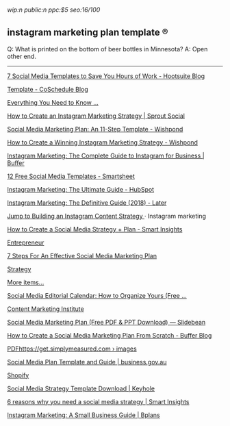 ###### wip:n public:n ppc:$5 seo:16/100

## instagram marketing plan template :registered:

Q:	What is printed on the bottom of beer bottles in Minnesota?
A:	Open other end.


----------


[7 Social Media Templates to Save You Hours of Work - Hootsuite Blog ](http://blog.hootsuite.com/social-media-templates/amp/)

[ ](https://blog.hootsuite.com/social-media-templates/amp/)

[Template - CoSchedule Blog ](http://coschedule.com/blog/social-media-marketing-strategy-template/)

[Everything You Need to Know ... ](https://coschedule.com/blog/instagram-analytics/)

[How to Create an Instagram Marketing Strategy | Sprout Social ](http://sproutsocial.com/insights/instagram-marketing-strategy-guide/amp/)

[Social Media Marketing Plan: An 11-Step Template - Wishpond ](http://blog.wishpond.com/post/115675437098/social-media-marketing-plan)

[How to Create a Winning Instagram Marketing Strategy - Wishpond ](http://blog.wishpond.com/post/115675437360/instagram-marketing-strategy)

[Instagram Marketing: The Complete Guide to Instagram for Business | Buffer ](http://buffer.com/instagram-marketing)

[12 Free Social Media Templates - Smartsheet ](http://www.smartsheet.com/social-media-templates)

[Instagram Marketing: The Ultimate Guide - HubSpot ](http://www.hubspot.com/instagram-marketing)

[Instagram Marketing: The Definitive Guide (2018) - Later ](http://later.com/instagram-marketing/)

[Jump to Building an Instagram Content Strategy ](https://later.com/instagram-marketing/#chapter7) · Instagram marketing

[How to Create a Social Media Strategy + Plan - Smart Insights ](http://www.smartinsights.com/social-media-marketing/social-media-strategy/social-media-strategy-planning-essentials-strategy-tactics/amp/)

[ ](https://www.smartinsights.com/social-media-marketing/social-media-strategy/social-media-strategy-planning-essentials-strategy-tactics/amp/)

[      Entrepreneur](http://www.entrepreneur.com/article/280964)

[      7 Steps For An Effective Social Media Marketing Plan ](https://www.ducttapemarketing.com/social-media-marketing-plan/)

[      Strategy](http://blog.bufferapp.com/social-media-strategy-2017)

[More items... ](https://coschedule.com/blog/social-media-editorial-calendar-template/)

[      Social Media Editorial Calendar: How to Organize Yours (Free ... ](https://coschedule.com/blog/social-media-editorial-calendar-template/)

[Content Marketing Institute ](http://contentmarketinginstitute.com/2018/11/smart-social-media-plan/)

[Social Media Marketing Plan (Free PDF & PPT Download) — Slidebean ](http://slidebean.com/templates/social-media-marketing-template?format=amp)

[ ](https://slidebean.com/templates/social-media-marketing-template?format=amp)

[How to Create a Social Media Marketing Plan From Scratch - Buffer Blog ](http://blog.bufferapp.com/social-media-marketing-plan/amp)

[ ](https://blog.bufferapp.com/social-media-marketing-plan/amp)

[PDFhttps://get.simplymeasured.com › images ](http://get.simplymeasured.com/rs/135-YGJ-288/images/2018SocialMediaPlanningGuide-V2-WORKSHEETS.pdf)

[Social Media Plan Template and Guide | business.gov.au ](http://www.business.gov.au/planning/templates-and-tools/social-media-plan-template-and-guide)

[Shopify ](http://www.shopify.com/content-services/blog/en/social-media-marketing-strategy.amp)

[Social Media Strategy Template Download | Keyhole ](http://keyhole.co/blog/social-media-strategy-template-download-5-examples/amp/)

[6 reasons why you need a social media strategy | Smart Insights ](http://www.smartinsights.com/social-media-marketing/social-media-strategy/social-media-strategy-planning-essentials-6-reasons-need-social-media-strategy/amp/)

[Instagram Marketing: A Small Business Guide | Bplans ](http://articles.bplans.com/instagram-marketing-a-small-business-guide/amp/)

